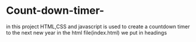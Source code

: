 # Count-down-timer-
in this project HTML,CSS and javascript is used to create a countdown timer to the next new year 
in the html file(index.html) we put in headings 
